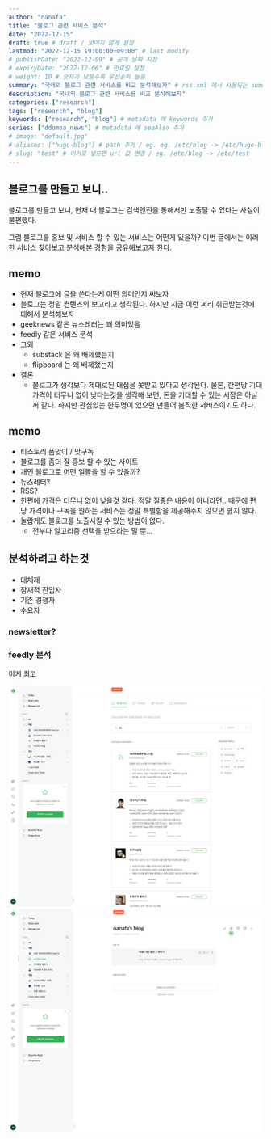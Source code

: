 ```yaml
---
author: "nanafa"
title: "블로그 관련 서비스 분석"
date: "2022-12-15"
draft: true # draft / 보이지 않게 설정
lastmod: "2022-12-15 19:00:00+09:00" # last modify
# publishDate: "2022-12-09" # 공개 날짜 지정
# expiryDate: "2022-12-06" # 만료일 설정
# weight: 10 # 숫자가 낮을수록 우선순위 높음
summary: "국내외 블로그 관련 서비스를 비교 분석해보자" # rss.xml 에서 사용되는 summary 에 담길내용
description: "국내외 블로그 관련 서비스를 비교 분석해보자"
categories: ["research"]
tags: ["research", "blog"]
keywords: ["research", "blog"] # metadata 에 keywords 추가
series: ["ddomoa_news"] # metadata 에 seeAlso 추가
# image: "default.jpg"
# aliases: ["hugo-blog"] # path 추가 / eg. eg. /etc/blog -> /etc/hugo-blog
# slug: "test" # 이거로 넣으면 url 값 변경 / eg. /etc/blog -> /etc/test
---
```


## 블로그를 만들고 보니..

블로그를 만들고 보니, 현재 내 블로그는 검색엔진을 통해서만 노출될 수 있다는 사실이 불편했다.

그럼 블로그를 홍보 및 서비스 할 수 있는 서비스는 어떤게 있을까? 이번 글에서는 이러한 서비스 찾아보고 분석해본 경험을 공유해보고자 한다.

## memo

- 현재 블로그에 글을 쓴다는게 어떤 의미인지 써보자
- 블로그는 정말 컨텐츠의 보고라고 생각된다. 하지만 지금 이런 쩌리 취급받는것에 대해서 분석해보자
- geeknews 같은 뉴스레터는 꽤 의미있음
- feedly 같은 서비스 분석
- 그외
  - substack 은 왜 배제했는지
  - flipboard 는 왜 배제했는지
- 결론
  - 블로그가 생각보다 제대로된 대접을 못받고 있다고 생각된다. 물론, 한편당 기대 가격이 터무니 없이 낮다는것을 생각해 보면, 돈을 기대할 수 있는 시장은 아닐꺼 같다. 하지만 관심있는 한두명이 있으면 만들어 봄직한 서비스이기도 하다.

## memo

- 티스토리 품앗이 / 맞구독
- 블로그를 좀더 잘 홍보 할 수 있는 사이트
- 개인 블로그로 어떤 일들을 할 수 있을까?
- 뉴스레터?
- RSS?
- 한편에 가격은 터무니 없이 낮을것 같다. 정말 질좋은 내용이 아니라면.. 때문에 편당 가격이나 구독을 원하는 서비스는 정말 특별함을 제공해주지 않으면 쉽지 않다.
- 놀랍게도 블로그를 노출시킬 수 있는 방법이 없다.
  - 전부다 알고리즘 선택을 받으라는 말 뿐...

## 분석하려고 하는것

- 대체제
- 잠재적 진입자
- 기존 경쟁자
- 수요자

### newsletter?

### feedly 분석

이게 최고

<!-- substack 은 안되는게 좀 있어서 일단 훨씬 좋다고 생각하는 feedly 만 자세히 파보자 -->

![feedly image 1](images/feedly-1.png) ![feedly image 2](images/feedly-2.png)
